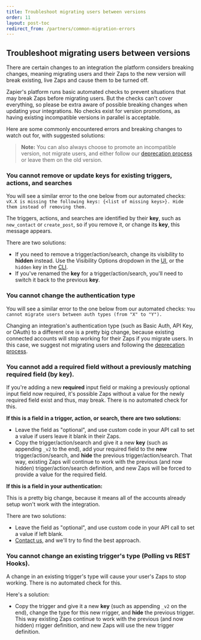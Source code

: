 ```yaml
---
title: Troubleshoot migrating users between versions
order: 11
layout: post-toc
redirect_from: /partners/common-migration-errors
---
```

<a id="deploy-errors"></a>

## Troubleshoot migrating users between versions

There are certain changes to an integration the platform considers breaking changes, meaning migrating users and their Zaps to the new version will break existing, live Zaps and cause them to be turned off. 

Zapier's platform runs basic automated checks to prevent situations that may break Zaps before migrating users. But the checks can't cover everything, so please be extra aware of possible breaking changes when updating your integrations. No checks exist for version promotions, as having existing incompatible versions in parallel is acceptable.

Here are some commonly encountered errors and breaking changes to watch out for, with suggested solutions:

> **Note:** You can also always choose to promote an incompatible version, not migrate users, and either follow our [deprecation process](https://platform.zapier.com/manage/versions-cli#deprecate-an-older-version-of-your-integration) or leave them on the old version.

### You cannot remove or update keys for existing triggers, actions, and searches

You will see a similar error to the one below from our automated checks:
`vX.X is missing the following keys: {<list of missing keys>}. Hide them instead of removing them.`

The triggers, actions, and searches are identified by their **key**, such as `new_contact` or `create_post`, so if you remove it, or change its **key**, this message appears.

There are two solutions:

- If you need to remove a trigger/action/search, change its visibility to **hidden** instead. Use the Visibility Options dropdown in the [UI](https://platform.zapier.com/build/trigger#1-configure-trigger-settings), or the `hidden` key in the [CLI](https://zapier.github.io/zapier-platform-schema/build/schema.html#basicdisplayschema).
- If you've renamed the **key** for a trigger/action/search, you'll need to switch it back to the previous **key**.

### You cannot change the authentication type

You will see a similar error to the one below from our automated checks:
`You cannot migrate users between auth types (from "X" to "Y").`

Changing an integration's authentication type (such as Basic Auth, API Key, or OAuth) to a different one is a pretty big change, because existing connected accounts will stop working for their Zaps if you migrate users. In this case, we suggest not migrating users and following the [deprecation process](https://platform.zapier.com/manage/versions-cli#deprecate-an-older-version-of-your-integration).

### You cannot add a required field without a previously matching required field (by key).

If you're adding a new **required** input field or making a previously optional input field now required, it's possible Zaps without a value for the newly required field exist and thus, may break. There is no automated check for this.

**If this is a field in a trigger, action, or search, there are two solutions:**

- Leave the field as "optional", and use custom code in your API call to set a value if users leave it blank in their Zaps.
- Copy the trigger/action/search and give it a new **key** (such as appending `_v2` to the end), add your required field to the **new** trigger/action/search, and **hide** the previous trigger/action/search. That way, existing Zaps will continue to work with the previous (and now hidden) trigger/action/search definition, and new Zaps will be forced to provide a value for the required field.

**If this is a field in your authentication:**

This is a pretty big change, because it means all of the accounts already setup won't work with the integration.

There are two solutions:

- Leave the field as "optional", and use custom code in your API call to set a value if left blank.
- [Contact us](https://developer.zapier.com/contact), and we'll try to find the best approach.

### You cannot change an existing trigger's type (Polling vs REST Hooks).

A change in an existing trigger's type will cause your user's Zaps to stop working. There is no automated check for this.

Here's a solution:

- Copy the trigger and give it a new **key** (such as appending `_v2` on the end), change the type for this new rrigger, and **hide** the previous trigger. This way existing Zaps continue to work with the previous (and now hidden) rrigger definition, and new Zaps will use the new trigger definition.
